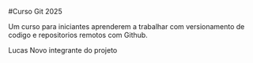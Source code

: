 #Curso Git 2025

Um curso para iniciantes aprenderem a trabalhar com versionamento de codigo e repositorios remotos com Github.

Lucas Novo integrante do projeto
